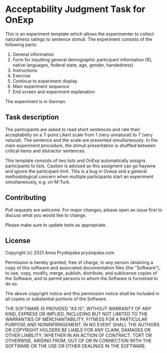 # Acceptability Judgment Task for OnExp

This is an experiment template which allows the experimenter to collect 
naturalness ratings to sentence stimuli. The experiment consists of the 
following parts:

1. General information
2. Form for inputting general demographic participant information (ID, native
languages, federal state, age, gender, handedness)
3. Instructions
4. Exercise
5. Continue to experiment display
6. Main experiment sequence
7. End screen and experiment explanation

The experiment is in German.

## Task description

The participants are asked to read short sentences and rate their acceptability 
on a 7-point Likert scale from 1 (very unnatural) to 7 (very natural). The 
sentence and the scale are presented simultaneously. In the main experiment 
procedure, the stimuli presentation is shuffled between critical items and 
distractor sentences.

This template consists of two lists and OnExp automatically assigns participants
to lists. Caution is advised as this assigment can go haywire and ignore the 
participant limit. This is a bug in Onexp and a general methodological concern 
when multiple participants start an experiment simultaneously, e.g. on M-Turk.

## Contributing

Pull requests are welcome. For major changes, please open an issue first to 
discuss what you would like to change.

Please make sure to update tests as appropriate.

## License

Copyright (c) 2021 Anna Prysłopska pryslopska.com

Permission is hereby granted, free of charge, to any person obtaining a copy
of this software and associated documentation files (the "Software"), to use, 
copy, modify, merge, publish, distribute, and sublicense copies of the Software,
and to permit persons to whom the Software is furnished to do so.

The above copyright notice and this permission notice shall be included in all
copies or substantial portions of the Software.

THE SOFTWARE IS PROVIDED "AS IS", WITHOUT WARRANTY OF ANY KIND, EXPRESS OR
IMPLIED, INCLUDING BUT NOT LIMITED TO THE WARRANTIES OF MERCHANTABILITY,
FITNESS FOR A PARTICULAR PURPOSE AND NONINFRINGEMENT. IN NO EVENT SHALL THE
AUTHORS OR COPYRIGHT HOLDERS BE LIABLE FOR ANY CLAIM, DAMAGES OR OTHER
LIABILITY, WHETHER IN AN ACTION OF CONTRACT, TORT OR OTHERWISE, ARISING FROM,
OUT OF OR IN CONNECTION WITH THE SOFTWARE OR THE USE OR OTHER DEALINGS IN THE
SOFTWARE.
